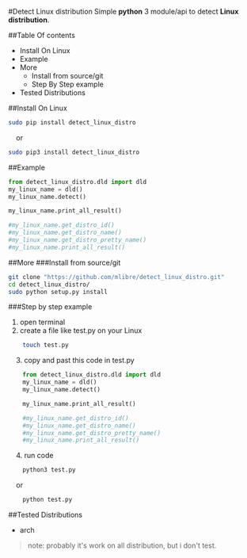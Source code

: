 #Detect Linux distribution
Simple **python** 3 module/api to detect **Linux distribution**.

##Table Of contents
* Install On Linux
* Example
* More
    * Install from source/git
    * Step By Step example
* Tested Distributions

##Install On Linux
~~~bash
sudo pip install detect_linux_distro
~~~
&nbsp;&nbsp;&nbsp;&nbsp;or
~~~bash
sudo pip3 install detect_linux_distro
~~~

##Example  
~~~python
from detect_linux_distro.dld import dld
my_linux_name = dld()
my_linux_name.detect()

my_linux_name.print_all_result()

#my_linux_name.get_distro_id()
#my_linux_name.get_distro_name()
#my_linux_name.get_distro_pretty_name()
#my_linux_name.print_all_result()
~~~

##More
###Install from source/git
~~~bash
git clone "https://github.com/mlibre/detect_linux_distro.git"
cd detect_linux_distro/
sudo python setup.py install
~~~

###Step by step example
1. open terminal
2. create a file like test.py on your Linux
~~~bash
    touch test.py
~~~
&nbsp;&nbsp;&nbsp;&nbsp;3. copy and past this code in test.py
~~~python
    from detect_linux_distro.dld import dld
    my_linux_name = dld()
    my_linux_name.detect()

    my_linux_name.print_all_result()

    #my_linux_name.get_distro_id()
    #my_linux_name.get_distro_name()
    #my_linux_name.get_distro_pretty_name()
    #my_linux_name.print_all_result()
~~~
&nbsp;&nbsp;&nbsp;&nbsp;4. run code
~~~python
    python3 test.py
~~~
&nbsp;&nbsp;&nbsp;&nbsp;or
~~~python
    python test.py
~~~
##Tested Distributions
* arch

>note: probably it's work on all distribution, but i don't test.
